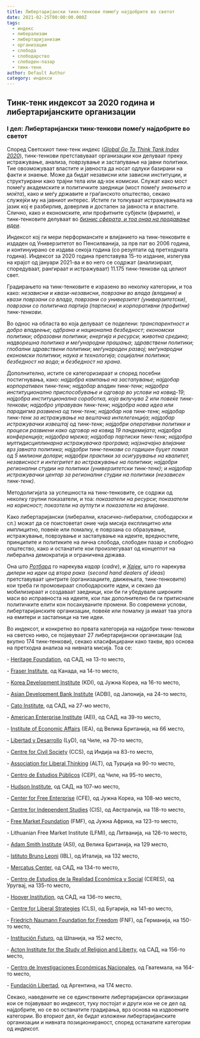```yaml
---
title: Либертаријански тинк-тенкови помеѓу најдобрите во светот
date: 2021-02-25T00:00:00.000Z
tags:
  - индекс
  - либерализам
  - либертаријанизам
  - организации
  - слобода
  - слободарство
  - слободен-пазар
  - тинк-тенк
author: Default Author
category: индекси
---
```


## **Тинк-тенк индексот за 2020 година и либертаријанските организации**

### I дел: Либертаријански тинк-тенкови помеѓу најдобрите во светот

Според Светскиот тинк-тенк индекс ([_Global Go To Think Tank Index 2020_](https://repository.upenn.edu/cgi/viewcontent.cgi?article=1019&context=think_tanks&fbclid=IwAR2qxwDcYu4iNASWV0m9jFterBSbPAuctFVP-GS4fjsIZ8fZ5p5temOOs6Q)), тинк-тенкови претставуваат организации кои делуваат преку истражување, анализа, поврзување и застапување на јавни политики. Тие овозможуваат властите и јавноста да носат одлуки базирани на факти и знаење. Може да бидат независни или зависни институции, и структуирани како трајни тела или ад-хок комисии. Служат како мост помеѓу академските и политичките заедници (мост помеѓу _знаењето_ и _моќта_), како и меѓу државите и граѓанското општество, секако служејќи му на јавниот интерес. Истите ги толкуваат истражувањата на јазик кој е разбирлив, доверлив и достапен за јавноста и властите. Слично, како и економските, или профитните субјекти (фирмите), и тинк-тенковите делуваат во [_бизнис сферата, и тоа онаа на продавање идеи_](https://thebestschools.org/features/most-influential-think-tanks/). 

Индексот кој ги мери перформансите и влијанието на тинк-тенковите е издаден од Универзитетот во Пенсилванија, за прв пат во 2006 година, и континуирано се издава секоја година (со резултати од претходната година). Индексот за 2020 година претставува 15-то издание, излегува на крајот од јануари 2021-ва и во него се содржат (анализираат, споредуваат, рангираат и истражуваат) 11.175 тинк-тенкови од целиот свет. 

Градирањето на тинк-тенковите е изразено во неколку категории, и тоа како: _независни_ и _квази-независни_, _поврзани во влада (владини)_ и _квази поврзани со влада_, _поврзани со универзитет (универзитетски)_, _поврзани со политичка партија (партиски)_ и _корпоративни (профитни) тинк-тенкови_. 

Во однос на областа во која делуваат се поделени: _транспарентност и добро владеење_; _одбрана и национална безбедност_; _економски политики_; _образовни политики_; _енергија и ресурси_; _животна средина_; _надворешна политика и меѓународни прашања_; _здравствени политики_; _глобални здравствени политики_; _меѓународен развој_; _меѓународни економски политики_; _наука и технологија_; _социјални политики_; _безбедност на вода_; и _безбедност на храна_. 

Дополнително, истите се категоризираат и според посебни постигнувања, како: _најдобра кампања на застапување_; _најдобар корпоративен тинк-тенк_; _најдобар владин тинк-тенк_; _најдобра институционално приспособување и одговор во услови на ковид-19_; _најдобра институционална соработка, која вклучува 2 или повеќе тинк-тенкови_; _најдобро управуван тинк-тенк_; _најдобра нова идеа или парадигма развиена од тинк-тенк_; _најдобар нов тинк-тенк_; _најдобар тинк-тенк за истражување на вештачка интелегенција_; _најдобар истражувачки извештај од тинк-тенк_; _најдобри оперативни политики и процеси развиени како одговор на ковид 19 пандемијата_; _најдобра конференција_; _најдобра мрежа_; _најдобар партиски тинк-тенк_; _најдобра мултидисциплинарна истражувачка програма_; _најзначајно влијание врз јавната политика_; _најдобри тинк-тенкови со годишен буџет помал од 5 милиони долари_; _најдобри практики за осигурување на квалитет, независност и интегритет во истражување на политики_; _најдобри регионални студии на политики (универзитетски тинк-тенк)_; и _најдобар истражувачки центар за регионални студии на политики (независен тинк-тенк)_.

Методолигијата за успешноста на тинк-тенковите, се содржи од неколку групни показатели, и тоа: _показатели на ресурси_; _показатели на корисност_; _показтели на аутпути_ и _показатели на влијание_.

Како либертаријански (либерални, класично-либерални, слободарски и сл.) можат да се поистоветат оние чија мисија експлицитно или имплицитно, повеќе или помалку, е поврзана со образување, истражување, поврзување и застапување на идеите, вредностите, принципите и политиките на лична слобода, слободен пазар и слободно општество, како и останатите кои произлегуваат од концептот на либерална демократија и ограничена држава. 

Она што [_Ротбард_](https://mises.org/library/strategies-libertarian-victory) го нарекува _кадар_ (_cadre_), и [_Хајек_](https://mises.org/library/intellectuals-and-socialism-0), што го нарекува _дилери на идеи од втора рака_  (_second hand dealers of ideas_) претставуваат центрите (организациите, движењата, тинк-тенковите) кои треба ги промовираат слободарските идеи, и секако да мобилизираат и создаваат заедници, кои би ги убедувале широките маси во исправноста на идеите, кои пак дополнително би ги притиснале политичките елити кон посакуваните промени. Во современи услови, либертаријанските организации, повеќе или помалку ја имаат таа улога на емитери и застапници на тие идеи.

Во индексот, и конкретно во првата категорија на најдобри тинк-тенкови на светско ниво, се појавуваат 27 либертаријански организации (од вкупно 174 тинк-тенкови), секако класифицирани како такви, врз основа на претходна анализа на нивната мисија. Тоа се:

\- [Heritage Foundation](https://www.heritage.org/about-heritage/mission), од САД, на 13-то место,

\- [Fraser Institute](https://www.fraserinstitute.org/), од Канада, на 14-то место,

\- [Korea Development Institute](https://www.kdi.re.kr/kdi_eng/about/ad_vision.jsp) (KDI), од Јужна Кореа, на 16-то место,

\- [Asian Development Bank Institute](https://www.adb.org/adbi/main) (ADBI), од Јапонија, на 24-то место,

\- [Cato Institute](https://www.cato.org/), од САД, на 27-мо место,

\- [American Enterprise Institute](https://www.aei.org/) (AEI), од САД, на 39-то место,

\- [Institute of Economic Affairs](https://iea.org.uk/) (IEA), од Велика Британија, на 66 место, 

\- [Libertad y Desarrollo](https://lyd.org/) (LyD), од Чиле, на 70-то место,

\- [Centre for Civil Society](https://ccs.in/aboutus) (CCS), од Индија на 83-то место,

\- [Association for Liberal Thinking](http://www.liberal.org.tr/engindex.php) (ALT), од Турција на 90-то место,

\- [Centro de Estudios Públicos](https://www.cepchile.cl/) (CEP), од Чиле, на 95-то место,

\- [Hudson Institute](https://www.hudson.org/about), од САД, на 107-мо место,

\- [Center for Free Enterprise](https://www.cfe.org/eng/about_cfe.php) (CFE), од Јужна Кореа, на 108-мо место,

\- [Centre for Independent Studies](https://www.cis.org.au/) (CIS), од Австралија, на 118-то место,

\- [Free Market Foundation](https://www.freemarketfoundation.com/) (FMF), од Јужна Африка, на 123-то место, 

\- Lithuanian Free Market Institute (LFMI), од Литванија, на 126-то место,

\- [Adam Smith Institute](https://www.adamsmith.org/) (ASI), од Велика Британија, на 129 место, 

\- [Istituto Bruno Leoni](http://www.brunoleoni.it/) (IBL), од Италија, на 132 место,

\- [Mercatus Center](https://www.mercatus.org/about), од САД, на 134-то место,

\- [Centro de Estudios de la Realidad Económica y Social](https://ceres-uy.org/en/inicio-english/) (CERES), од Уругвај, на 135-то место,

\- [Hoover Institution](https://www.hoover.org/), од САД, на 136-то место,

\- [Centre for Liberal Strategies](http://www.cls-sofia.org/en/) (CLS), од Бугарија, на 141-во место,

\- [Friedrich Naumann Foundation for Freedom](https://www.freiheit.org/consent?dest=%2F) (FNF), од Германија, на 150-то место,

\- [Institución Futuro](https://ifuturo.org/), од Шпанија, на 152 место,

\- [Acton Institute for the Study of Religion and Liberty](https://www.acton.org/), од САД, на 156-то место,

\- [Centro de Investigaciones Económicas Nacionales](https://cien.org.gt/), од Гватемала, на 164-то место,

\- [Fundación Libertad](https://libertad.org.ar/web/), од Аргентина, на 174 место.

Секако, наведените не се единствените либертаријански организации кои се појавуваат во индексот, туку постојат и други кои не се дел од најдобрите, но се во останатите градирања, врз основа на издвоените категории. Во вториот дел, ќе бидат изложени либертаријанските организации и нивната позиционираност, според останатите категории од индексот.
